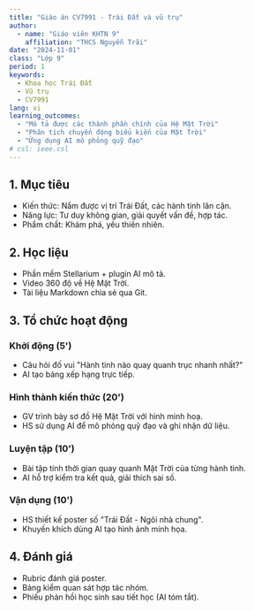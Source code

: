 ```yaml
---
title: "Giáo án CV7991 - Trái Đất và vũ trụ"
author:
  - name: "Giáo viên KHTN 9"
    affiliation: "THCS Nguyễn Trãi"
date: "2024-11-01"
class: "Lớp 9"
period: 1
keywords:
  - Khoa học Trái Đất
  - Vũ trụ
  - CV7991
lang: vi
learning_outcomes:
  - "Mô tả được các thành phần chính của Hệ Mặt Trời"
  - "Phân tích chuyển động biểu kiến của Mặt Trời"
  - "Ứng dụng AI mô phỏng quỹ đạo"
# csl: ieee.csl
---
```


## 1. Mục tiêu
- Kiến thức: Nắm được vị trí Trái Đất, các hành tinh lân cận.
- Năng lực: Tư duy không gian, giải quyết vấn đề, hợp tác.
- Phẩm chất: Khám phá, yêu thiên nhiên.

## 2. Học liệu
- Phần mềm Stellarium + plugin AI mô tả.
- Video 360 độ về Hệ Mặt Trời.
- Tài liệu Markdown chia sẻ qua Git.

## 3. Tổ chức hoạt động

### Khởi động (5')
- Câu hỏi đố vui "Hành tinh nào quay quanh trục nhanh nhất?"
- AI tạo bảng xếp hạng trực tiếp.

### Hình thành kiến thức (20')
- GV trình bày sơ đồ Hệ Mặt Trời với hình minh hoạ.
- HS sử dụng AI để mô phỏng quỹ đạo và ghi nhận dữ liệu.

### Luyện tập (10')
- Bài tập tính thời gian quay quanh Mặt Trời của từng hành tinh.
- AI hỗ trợ kiểm tra kết quả, giải thích sai số.

### Vận dụng (10')
- HS thiết kế poster số "Trái Đất - Ngôi nhà chung".
- Khuyến khích dùng AI tạo hình ảnh minh họa.

## 4. Đánh giá
- Rubric đánh giá poster.
- Bảng kiểm quan sát hợp tác nhóm.
- Phiếu phản hồi học sinh sau tiết học (AI tóm tắt).
